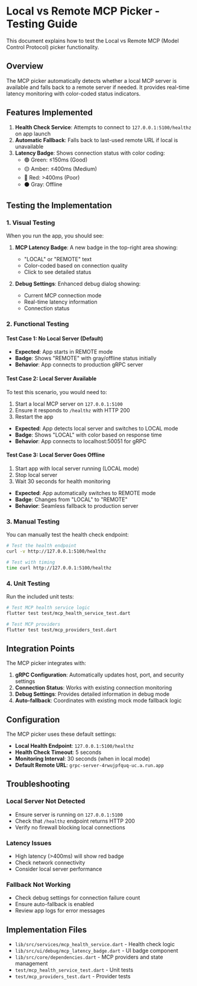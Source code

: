 # Local vs Remote MCP Picker - Testing Guide

This document explains how to test the Local vs Remote MCP (Model Control Protocol) picker functionality.

## Overview

The MCP picker automatically detects whether a local MCP server is available and falls back to a remote server if needed. It provides real-time latency monitoring with color-coded status indicators.

## Features Implemented

1. **Health Check Service**: Attempts to connect to `127.0.0.1:5100/healthz` on app launch
2. **Automatic Fallback**: Falls back to last-used remote URL if local is unavailable
3. **Latency Badge**: Shows connection status with color coding:
   - 🟢 Green: ≤150ms (Good)
   - 🟡 Amber: ≤400ms (Medium)  
   - 🔴 Red: >400ms (Poor)
   - ⚫ Gray: Offline

## Testing the Implementation

### 1. Visual Testing

When you run the app, you should see:

1. **MCP Latency Badge**: A new badge in the top-right area showing:
   - "LOCAL" or "REMOTE" text
   - Color-coded based on connection quality
   - Click to see detailed status

2. **Debug Settings**: Enhanced debug dialog showing:
   - Current MCP connection mode
   - Real-time latency information
   - Connection status

### 2. Functional Testing

#### Test Case 1: No Local Server (Default)
- **Expected**: App starts in REMOTE mode
- **Badge**: Shows "REMOTE" with gray/offline status initially
- **Behavior**: App connects to production gRPC server

#### Test Case 2: Local Server Available
To test this scenario, you would need to:
1. Start a local MCP server on `127.0.0.1:5100`
2. Ensure it responds to `/healthz` with HTTP 200
3. Restart the app
- **Expected**: App detects local server and switches to LOCAL mode
- **Badge**: Shows "LOCAL" with color based on response time
- **Behavior**: App connects to localhost:50051 for gRPC

#### Test Case 3: Local Server Goes Offline
1. Start app with local server running (LOCAL mode)
2. Stop local server
3. Wait 30 seconds for health monitoring
- **Expected**: App automatically switches to REMOTE mode
- **Badge**: Changes from "LOCAL" to "REMOTE"
- **Behavior**: Seamless fallback to production server

### 3. Manual Testing

You can manually test the health check endpoint:

```bash
# Test the health endpoint
curl -v http://127.0.0.1:5100/healthz

# Test with timing
time curl http://127.0.0.1:5100/healthz
```

### 4. Unit Testing

Run the included unit tests:

```bash
# Test MCP health service logic
flutter test test/mcp_health_service_test.dart

# Test MCP providers
flutter test test/mcp_providers_test.dart
```

## Integration Points

The MCP picker integrates with:

1. **gRPC Configuration**: Automatically updates host, port, and security settings
2. **Connection Status**: Works with existing connection monitoring
3. **Debug Settings**: Provides detailed information in debug mode
4. **Auto-fallback**: Coordinates with existing mock mode fallback logic

## Configuration

The MCP picker uses these default settings:

- **Local Health Endpoint**: `127.0.0.1:5100/healthz`
- **Health Check Timeout**: 5 seconds
- **Monitoring Interval**: 30 seconds (when in local mode)
- **Default Remote URL**: `grpc-server-4rwujpfquq-uc.a.run.app`

## Troubleshooting

### Local Server Not Detected
- Ensure server is running on `127.0.0.1:5100`
- Check that `/healthz` endpoint returns HTTP 200
- Verify no firewall blocking local connections

### Latency Issues
- High latency (>400ms) will show red badge
- Check network connectivity
- Consider local server performance

### Fallback Not Working
- Check debug settings for connection failure count
- Ensure auto-fallback is enabled
- Review app logs for error messages

## Implementation Files

- `lib/src/services/mcp_health_service.dart` - Health check logic
- `lib/src/ui/debug/mcp_latency_badge.dart` - UI badge component
- `lib/src/core/dependencies.dart` - MCP providers and state management
- `test/mcp_health_service_test.dart` - Unit tests
- `test/mcp_providers_test.dart` - Provider tests